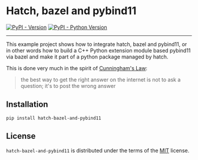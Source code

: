 # Hatch, bazel and pybind11

[![PyPI - Version](https://img.shields.io/pypi/v/hatch-bazel-and-pybind11.svg)](https://pypi.org/project/hatch-bazel-and-pybind11)
[![PyPI - Python Version](https://img.shields.io/pypi/pyversions/hatch-bazel-and-pybind11.svg)](https://pypi.org/project/hatch-bazel-and-pybind11)

-----

This example project shows how to integrate hatch, bazel and pybind11, or in other words
how to build a C++ Python extension module based pybind11 via bazel and make it part of
a python package managed by hatch.

This is done very much in the spirit of [Cunningham's Law](https://meta.wikimedia.org/wiki/Cunningham%27s_Law):

> the best way to get the right answer on the internet is not to ask a question; it's to post the wrong answer

## Installation

```console
pip install hatch-bazel-and-pybind11
```

## License

`hatch-bazel-and-pybind11` is distributed under the terms of the [MIT](https://spdx.org/licenses/MIT.html) license.

